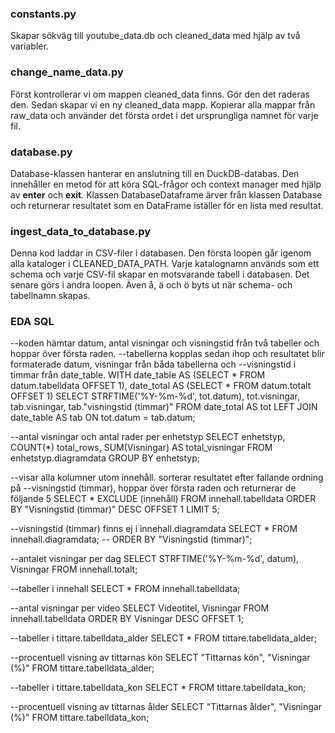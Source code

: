### constants.py
Skapar sökväg till youtube_data.db och cleaned_data med hjälp av två variabler.


### change_name_data.py
Först kontrollerar vi om mappen cleaned_data finns. Gör den det raderas den. Sedan skapar vi en ny cleaned_data mapp. Kopierar alla mappar från raw_data och använder det första ordet i det ursprungliga namnet för varje fil.


### database.py
Database-klassen hanterar en anslutning till en DuckDB-databas. Den innehåller en metod för att köra SQL-frågor och context manager med hjälp av __enter__ och __exit__. Klassen DatabaseDataframe ärver från klassen Database och returnerar resultatet som en DataFrame iställer för en lista med resultat.


### ingest_data_to_database.py
Denna kod laddar in CSV-filer i databasen. Den första loopen går igenom alla kataloger i CLEANED_DATA_PATH. Varje katalognamn används som ett schema och varje CSV-fil skapar en motsvarande tabell i databasen. Det senare görs i andra loopen. Även å, ä och ö byts ut när schema- och tabellnamn skapas. 


### EDA SQL
--koden hämtar datum, antal visningar och visningstid från två tabeller och hoppar över första raden. --tabellerna kopplas sedan ihop och resultatet blir formaterade datum, visningar från båda tabellerna och --visningstid i timmar från date_table.
WITH
	date_table AS (SELECT * FROM datum.tabelldata OFFSET 1),
	date_total AS (SELECT * FROM datum.totalt OFFSET 1)
SELECT
	STRFTIME('%Y-%m-%d', tot.datum),
	tot.visningar,
	tab.visningar,
	tab."visningstid (timmar)"
FROM date_total AS tot
LEFT JOIN date_table AS tab
ON tot.datum = tab.datum;


--antal visningar och antal rader per enhetstyp
SELECT
	enhetstyp,
	COUNT(*) total_rows,
	SUM(Visningar) AS total_visningar
FROM
	enhetstyp.diagramdata
GROUP BY
	enhetstyp;


--visar alla kolumner utom innehåll. sorterar resultatet efter fallande ordning på 
--visningstid (timmar), hoppar över första raden och returnerar de följande 5
SELECT
	* EXCLUDE (innehåll)
FROM
	innehall.tabelldata
ORDER BY
	"Visningstid (timmar)" DESC OFFSET 1
LIMIT 5;


--visningstid (timmar) finns ej i innehall.diagramdata
SELECT
	*
FROM
	innehall.diagramdata; -- ORDER BY "Visningstid (timmar)";


--antalet visningar per dag
SELECT
	STRFTIME('%Y-%m-%d',
	datum),
	Visningar
FROM
	innehall.totalt;


--tabeller i innehall
SELECT
	*
FROM
	innehall.tabelldata;


--antal visningar per video
SELECT
	Videotitel,
	Visningar
FROM
	innehall.tabelldata
ORDER BY
	Visningar DESC
OFFSET 1;


--tabeller i tittare.tabelldata_alder
SELECT
	*
FROM
	tittare.tabelldata_alder;


--procentuell visning av tittarnas kön
SELECT
	"Tittarnas kön",
	"Visningar (%)"
FROM
	tittare.tabelldata_alder;


--tabeller i tittare.tabelldata_kon
SELECT
	*
FROM
	tittare.tabelldata_kon;


--procentuell visning av tittarnas ålder
SELECT
	"Tittarnas ålder",
	"Visningar (%)"
FROM
	tittare.tabelldata_kon;